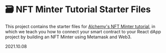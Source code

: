 # 🗃 NFT Minter Tutorial Starter Files

This project contains the starter files for [Alchemy's NFT Minter tutorial](https://docs.alchemyapi.io/alchemy/tutorials/nft-minter), in which we teach you how to connect your smart contract to your React dApp project by building an NFT Minter using Metamask and Web3.

2021.10.08